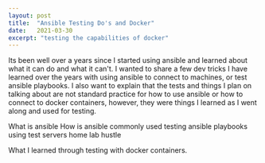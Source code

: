```yaml
---
layout: post
title:  "Ansible Testing Do's and Docker"
date:   2021-03-30
excerpt: "testing the capabilities of docker"   
---
```


Its been well over a years since I started using ansible and learned about what it can do and what it can't. I wanted to share a few dev tricks I have learned over the years with using ansible to connect to machines, or test ansible playbooks. I also want to explain that the tests and things I plan on talking about are not standard practice for how to use ansible or how to connect to docker containers, however, they were things I learned as I went along and used for testing.

What is ansible
How is ansible commonly used
testing ansible playbooks
using test servers
home lab hustle

What I learned through testing with docker containers.
